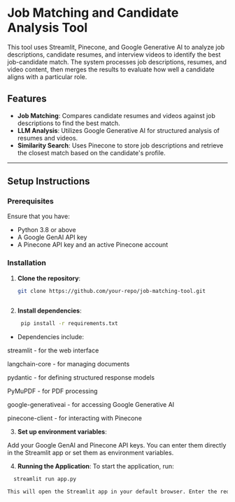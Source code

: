 # Job Matching and Candidate Analysis Tool

This tool uses Streamlit, Pinecone, and Google Generative AI to analyze job descriptions, candidate resumes, and interview videos to identify the best job-candidate match. The system processes job descriptions, resumes, and video content, then merges the results to evaluate how well a candidate aligns with a particular role.

## Features

- **Job Matching**: Compares candidate resumes and videos against job descriptions to find the best match.
- **LLM Analysis**: Utilizes Google Generative AI for structured analysis of resumes and videos.
- **Similarity Search**: Uses Pinecone to store job descriptions and retrieve the closest match based on the candidate's profile.

---

## Setup Instructions

### Prerequisites

Ensure that you have:
- Python 3.8 or above
- A Google GenAI API key
- A Pinecone API key and an active Pinecone account

### Installation

1. **Clone the repository**:
   ```bash
   git clone https://github.com/your-repo/job-matching-tool.git
  

2. **Install dependencies**:
   ```bash
    pip install -r requirements.txt

- Dependencies include:

streamlit - for the web interface

langchain-core - for managing documents

pydantic - for defining structured response models

PyMuPDF - for PDF processing

google-generativeai - for accessing Google Generative AI

pinecone-client - for interacting with Pinecone


3. **Set up environment variables**:

Add your Google GenAI and Pinecone API keys. You can enter them directly in the Streamlit app or set them as environment variables.

4. **Running the Application**:
To start the application, run:
 ```bash
   streamlit run app.py

This will open the Streamlit app in your default browser. Enter the required API keys in the sidebar, and you’re ready to start using the tool.
